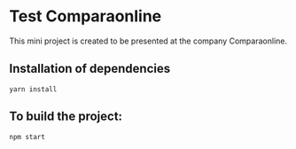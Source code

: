 Test Comparaonline
=========================

This mini project is created to be presented at the company Comparaonline.

## Installation of dependencies

```
yarn install
```

## To build the project:

```
npm start
```
